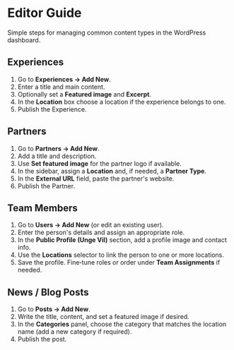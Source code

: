# Editor Guide

Simple steps for managing common content types in the WordPress dashboard.

## Experiences
1. Go to **Experiences → Add New**.
2. Enter a title and main content.
3. Optionally set a **Featured image** and **Excerpt**.
4. In the **Location** box choose a location if the experience belongs to one.
5. Publish the Experience.

## Partners
1. Go to **Partners → Add New**.
2. Add a title and description.
3. Use **Set featured image** for the partner logo if available.
4. In the sidebar, assign a **Location** and, if needed, a **Partner Type**.
5. In the **External URL** field, paste the partner's website.
6. Publish the Partner.

## Team Members
1. Go to **Users → Add New** (or edit an existing user).
2. Enter the person's details and assign an appropriate role.
3. In the **Public Profile (Unge Vil)** section, add a profile image and contact info.
4. Use the **Locations** selector to link the person to one or more locations.
5. Save the profile. Fine‑tune roles or order under **Team Assignments** if needed.

## News / Blog Posts
1. Go to **Posts → Add New**.
2. Write the title, content, and set a featured image if desired.
3. In the **Categories** panel, choose the category that matches the location name (add a new category if required).
4. Publish the post.
